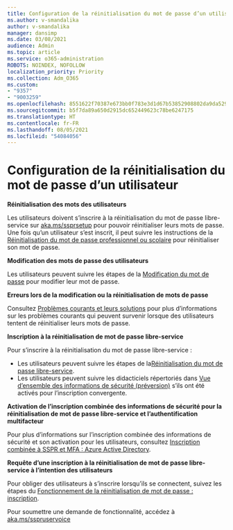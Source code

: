 ```yaml
---
title: Configuration de la réinitialisation du mot de passe d’un utilisateur
ms.author: v-smandalika
author: v-smandalika
manager: dansimp
ms.date: 03/08/2021
audience: Admin
ms.topic: article
ms.service: o365-administration
ROBOTS: NOINDEX, NOFOLLOW
localization_priority: Priority
ms.collection: Adm_O365
ms.custom:
- "9357"
- "9003259"
ms.openlocfilehash: 8551622f70387e673bb0f783e3d1d67b53852908802da9da5295f521775bacf8
ms.sourcegitcommit: b5f7da89a650d2915dc652449623c78be6247175
ms.translationtype: HT
ms.contentlocale: fr-FR
ms.lasthandoff: 08/05/2021
ms.locfileid: "54084056"
---
```

# <a name="user-reset-password-setup"></a>Configuration de la réinitialisation du mot de passe d’un utilisateur

**Réinitialisation des mots des utilisateurs**

Les utilisateurs doivent s’inscrire à la réinitialisation du mot de passe libre-service sur [aka.ms/ssprsetup](https://mysignins.microsoft.com/security-info) pour pouvoir réinitialiser leurs mots de passe. Une fois qu’un utilisateur s’est inscrit, il peut suivre les instructions de la [Réinitialisation du mot de passe professionnel ou scolaire](https://docs.microsoft.com/azure/active-directory/user-help/active-directory-passwords-update-your-own-password) pour réinitialiser son mot de passe.

**Modification des mots de passe des utilisateurs**

Les utilisateurs peuvent suivre les étapes de la [Modification du mot de passe](https://docs.microsoft.com/azure/active-directory/user-help/active-directory-passwords-update-your-own-password) pour modifier leur mot de passe.

**Erreurs lors de la modification ou la réinitialisation de mots de passe**

Consultez [Problèmes courants et leurs solutions](https://docs.microsoft.com/azure/active-directory/user-help/active-directory-passwords-update-your-own-password) pour plus d’informations sur les problèmes courants qui peuvent survenir lorsque des utilisateurs tentent de réinitialiser leurs mots de passe.

**Inscription à la réinitialisation de mot de passe libre-service**

Pour s’inscrire à la réinitialisation du mot de passe libre-service :

- Les utilisateurs peuvent suivre les étapes de la[Réinitialisation du mot de passe libre-service](https://docs.microsoft.com/azure/active-directory/user-help/active-directory-passwords-reset-register).
- Les utilisateurs peuvent suivre les didacticiels répertoriés dans [Vue d’ensemble des informations de sécurité (préversion)](https://docs.microsoft.com/azure/active-directory/user-help/security-info-setup-signin) s’ils ont été activés pour l’inscription convergente.

**Activation de l’inscription combinée des informations de sécurité pour la réinitialisation de mot de passe libre-service et l’authentification multifacteur**

Pour plus d’informations sur l’inscription combinée des informations de sécurité et son activation pour les utilisateurs, consultez [Inscription combinée à SSPR et MFA : Azure Active Directory](https://docs.microsoft.com/azure/active-directory/authentication/concept-registration-mfa-sspr-combined).

**Requête d’une inscription à la réinitialisation de mot de passe libre-service à l’intention des utilisateurs**

Pour obliger des utilisateurs à s’inscrire lorsqu’ils se connectent, suivez les étapes du [Fonctionnement de la réinitialisation de mot de passe : inscription](https://docs.microsoft.com/azure/active-directory/authentication/concept-sspr-howitworks).

Pour soumettre une demande de fonctionnalité, accédez à [aka.ms/sspruservoice](https://feedback.azure.com/forums/169401-azure-active-directory/category/166251-self-service-password-reset)



 












